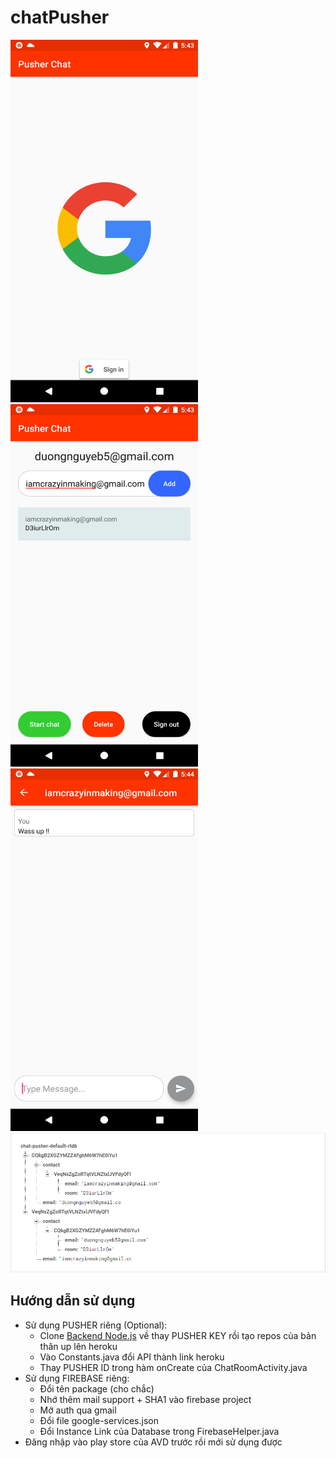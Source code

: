 # chatPusher
<img src=https://github.com/ShShee/chatPusher/blob/main/screenshots/src1.png width=300 height=580 /> <img src=https://github.com/ShShee/chatPusher/blob/main/screenshots/src2.png width=300 height=580 /> <img src=https://github.com/ShShee/chatPusher/blob/main/screenshots/src3.png width=300 height=580 /> <img src=https://github.com/ShShee/chatPusher/blob/main/screenshots/database.PNG width=910/> 

## Hướng dẫn sử dụng 

- Sử dụng PUSHER riêng (Optional): 
  - Clone [Backend Node.js](https://github.com/ShShee/chatPusher_backend) về thay PUSHER KEY rồi tạo repos của bản thân up lên heroku 
  - Vào Constants.java đổi API thành link heroku
  - Thay PUSHER ID trong hàm onCreate của ChatRoomActivity.java
- Sử dụng FIREBASE riêng:
  -  Đổi tên package (cho chắc)
  -  Nhớ thêm mail support + SHA1 vào firebase project
  -  Mở auth qua gmail
  -  Đổi file google-services.json
  -  Đổi Instance Link của Database trong FirebaseHelper.java
- Đăng nhập vào play store của AVD trước rồi mới sử dụng được
